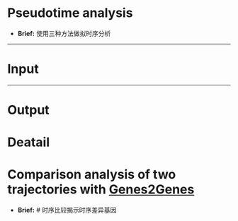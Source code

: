 # Pseudotime analysis
- **Brief:** 使用三种方法做拟时序分析

---
# Input



---
# Output




# Deatail



# Comparison analysis of two trajectories with [Genes2Genes](https://github.com/Teichlab/Genes2Genes/tree/main)
- **Brief:** # 时序比较揭示时序差异基因
